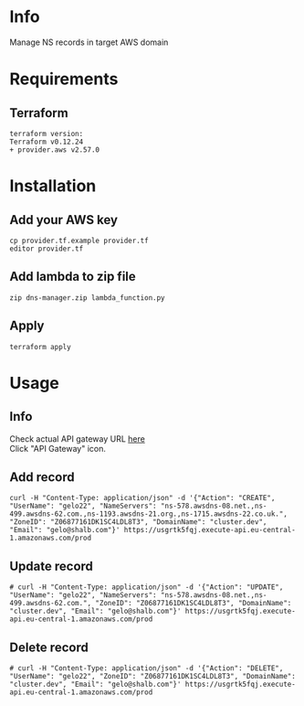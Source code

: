 # Info

Manage NS records in target AWS domain

# Requirements

## Terraform

~~~~
terraform version:
Terraform v0.12.24
+ provider.aws v2.57.0
~~~~

# Installation

## Add your AWS key
~~~~
cp provider.tf.example provider.tf
editor provider.tf
~~~~

## Add lambda to zip file

~~~~
zip dns-manager.zip lambda_function.py
~~~~

## Apply

~~~~
terraform apply
~~~~

# Usage

## Info

Check actual API gateway URL [here](https://eu-central-1.console.aws.amazon.com/lambda/home?region=eu-central-1#/functions/dns-manager?tab=configuration)  
Click "API Gateway" icon.

## Add record

~~~~
curl -H "Content-Type: application/json" -d '{"Action": "CREATE", "UserName": "gelo22", "NameServers": "ns-578.awsdns-08.net.,ns-499.awsdns-62.com.,ns-1193.awsdns-21.org.,ns-1715.awsdns-22.co.uk.", "ZoneID": "Z06877161DK1SC4LDL8T3", "DomainName": "cluster.dev", "Email": "gelo@shalb.com"}' https://usgrtk5fqj.execute-api.eu-central-1.amazonaws.com/prod
~~~~

## Update record

~~~~
# curl -H "Content-Type: application/json" -d '{"Action": "UPDATE", "UserName": "gelo22", "NameServers": "ns-578.awsdns-08.net.,ns-499.awsdns-62.com.", "ZoneID": "Z06877161DK1SC4LDL8T3", "DomainName": "cluster.dev", "Email": "gelo@shalb.com"}' https://usgrtk5fqj.execute-api.eu-central-1.amazonaws.com/prod
~~~~

## Delete record

~~~~
# curl -H "Content-Type: application/json" -d '{"Action": "DELETE", "UserName": "gelo22", "ZoneID": "Z06877161DK1SC4LDL8T3", "DomainName": "cluster.dev", "Email": "gelo@shalb.com"}' https://usgrtk5fqj.execute-api.eu-central-1.amazonaws.com/prod
~~~~

